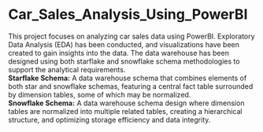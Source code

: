 # Car_Sales_Analysis_Using_PowerBI

  This project focuses on analyzing car sales data using PowerBI. Exploratory Data Analysis (EDA) has been conducted, and visualizations have been created to gain insights into the data. The data warehouse has been designed using both starflake and snowflake schema methodologies to support the analytical requirements.<br>
<b>Starflake Schema:</b> A data warehouse schema that combines elements of both star and snowflake schemas, featuring a central fact table surrounded by dimension tables, some of which may be normalized.<br>
<b>Snowflake Schema:</b> A data warehouse schema design where dimension tables are normalized into multiple related tables, creating a hierarchical structure, and optimizing storage efficiency and data integrity.
